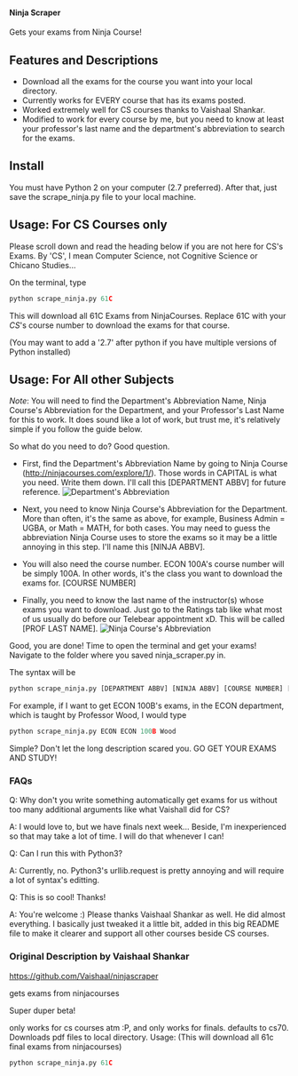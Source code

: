#### Ninja Scraper
Gets your exams from Ninja Course!

## Features and Descriptions
* Download all the exams for the course you want into your local directory.
* Currently works for EVERY course that has its exams posted. 
* Worked extremely well for CS courses thanks to Vaishaal Shankar. 
* Modified to work for every course by me, but you need to know at least your professor's last name and the department's abbreviation to search for the exams.

## Install
You must have Python 2 on your computer (2.7 preferred). After that, just save the scrape_ninja.py file to your local machine.

## Usage: For CS Courses only
Please scroll down and read the heading below if you are not here for CS's Exams. By 'CS', I mean Computer Science, not Cognitive Science or Chicano Studies...

On the terminal, type  
```python
python scrape_ninja.py 61C 
```
This will download all 61C Exams from NinjaCourses. Replace 61C with your *CS*'s course number to download the exams for that course. 

(You may want to add a '2.7' after python if you have multiple versions of Python installed)

## Usage: For All other Subjects
*Note*: You will need to find the Department's Abbreviation Name, Ninja Course's Abbreviation for the Department, and your Professor's Last Name for this to work. It does sound like a lot of work, but trust me, it's relatively simple if you follow the guide below.

So what do you need to do? Good question.

* First, find the Department's Abbreviation Name by going to Ninja Course (http://ninjacourses.com/explore/1/). Those words in CAPITAL is what you need. Write them down. I'll call this [DEPARTMENT ABBV] for future reference.
![Department's Abbreviation](https://raw.github.com/kqdtran/ninjascraper/master/img/department_abbr.png)

* Next, you need to know Ninja Course's Abbreviation for the Department. More than often, it's the same as above, for example, Business Admin = UGBA, or Math = MATH, for both cases. You may need to guess the abbreviation Ninja Course uses to store the exams so it may be a little annoying in this step. I'll name this [NINJA ABBV]. 

* You will also need the course number. ECON 100A's course number will be simply 100A. In other words, it's the class you want to download the exams for. [COURSE NUMBER]

* Finally, you need to know the last name of the instructor(s) whose exams you want to download. Just go to the Ratings tab like what most of us usually do before our Telebear appointment xD. This will be called [PROF LAST NAME].
![Ninja Course's Abbreviation](https://raw.github.com/kqdtran/ninjascraper/master/img/lastname.png)

Good, you are done! Time to open the terminal and get your exams! Navigate to the folder where you saved ninja_scraper.py in.

The syntax will be
```python
python scrape_ninja.py [DEPARTMENT ABBV] [NINJA ABBV] [COURSE NUMBER] [PROF LAST NAME]
```

For example, if I want to get ECON 100B's exams, in the ECON department, which is taught by Professor Wood, I would type
```python
python scrape_ninja.py ECON ECON 100B Wood
```

Simple? Don't let the long description scared you. GO GET YOUR EXAMS AND STUDY!

### FAQs
Q: Why don't you write something automatically get exams for us without too many additional arguments like what Vaishall did for CS?

A: I would love to, but we have finals next week... Beside, I'm inexperienced so that may take a lot of time. I will do that whenever I can!

Q: Can I run this with Python3?

A: Currently, no. Python3's urllib.request is pretty annoying and will require a lot of syntax's editting.

Q: This is so cool! Thanks!

A: You're welcome :) Please thanks Vaishaal Shankar as well. He did almost everything. I basically just tweaked it a little bit, added in this big README file to make it clearer and support all other courses beside CS courses. 


### Original Description by Vaishaal Shankar
https://github.com/Vaishaal/ninjascraper

gets exams from ninjacourses

Super duper beta!

only works for cs courses atm :P, and only works for finals.
defaults to cs70. Downloads pdf files to local directory.
Usage: (This will download all 61c final exams from ninjacourses)
```python
python scrape_ninja.py 61C 
```

